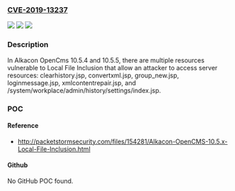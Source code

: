 ### [CVE-2019-13237](https://cve.mitre.org/cgi-bin/cvename.cgi?name=CVE-2019-13237)
![](https://img.shields.io/static/v1?label=Product&message=n%2Fa&color=blue)
![](https://img.shields.io/static/v1?label=Version&message=n%2Fa&color=blue)
![](https://img.shields.io/static/v1?label=Vulnerability&message=n%2Fa&color=brighgreen)

### Description

In Alkacon OpenCms 10.5.4 and 10.5.5, there are multiple resources vulnerable to Local File Inclusion that allow an attacker to access server resources: clearhistory.jsp, convertxml.jsp, group_new.jsp, loginmessage.jsp, xmlcontentrepair.jsp, and /system/workplace/admin/history/settings/index.jsp.

### POC

#### Reference
- http://packetstormsecurity.com/files/154281/Alkacon-OpenCMS-10.5.x-Local-File-Inclusion.html

#### Github
No GitHub POC found.

